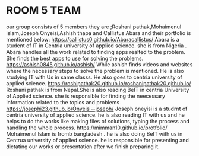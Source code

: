# ROOM 5 TEAM


our group consists of 5 members they are ;Roshani pathak,Mohaimenul islam,Joseph Onyeisi,Ashish thapa and Callistus Abara and their portfolio is mentioned below:
https://callistus0.github.io/Abaracallistus/
    Abara is a student of IT in Centria university of applied science. she is from Nigeria . Abara handles all the work related to finding apps realted to the problem. She finds the best apps to use for solving the problems.
https://ashish0845.github.io/ashish/
  While ashish finds videos and websites where the necessary steps to solve the problem is mentioned. He is also studying IT with Us in same classs. He also goes to centria university of applied science.
https://roshipathak20.github.io/roshanipathak20.github.io/
   Roshani pathak is from Nepal.She is also reading BeIT in centria University of Applied science. she is responsible for finding the neecessary information related to the topics and problems
https://josephi23.github.io/Onyeisi--joseph/
  Joseph oneyisi is a studrnt of centria university  of applied science. he is also reading IT with us and he helps to do the works like making files of solutions, typing the process and handling the whole process.
https://mimman10.github.io/protfolio/
 Mohaimenul Islam is fromb bangladesh . he is also doing BeIT with us in Centrua university of applied science. he is responsible for presenting and dictating our works or presentation after we finish preparing it.
